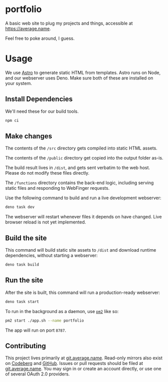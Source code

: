 # portfolio

A basic web site to plug my projects and things, accessible at https://average.name.

Feel free to poke around, I guess.

# Usage

We use [Astro](https://astro.build) to generate static HTML from templates. Astro runs on Node, and our webserver uses Deno. Make sure both of these are installed on your system.

## Install Dependencies

We'll need these for our build tools.

```sh
npm ci
```

## Make changes

The contents of the `/src` directory gets compiled into static HTML assets.

The contents of the `/public` directory get copied into the output folder as-is.

The build result lives in `/dist`, and gets sent verbatim to the web host. Please do not modify these files directly.

The `/functions` directory contains the back-end logic, including serving static files and responding to WebFinger requests.

Use the following command to build and run a live development webserver:

```sh
deno task dev
```

The webserver will restart whenever files it depends on have changed. Live browser reload is not yet implemented.

## Build the site

This command will build static site assets to `/dist` and download runtime dependencies, without starting a webserver:

```sh
deno task build
```

## Run the site

After the site is built, this command will run a production-ready webserver:

```sh
deno task start
```

To run in the background as a daemon, use [`pm2`](https://pm2.keymetrics.io/docs/usage/quick-start/) like so:

```sh
pm2 start ./app.sh --name portfolio
```

The app will run on port `8787`.

## Contributing

This project lives primarily at [git.average.name](https://git.average.name/AverageHelper/portfolio). Read-only mirrors also exist on [Codeberg](https://codeberg.org/AverageHelper/portfolio) and [GitHub](https://github.com/AverageHelper/portfolio). Issues or pull requests should be filed at [git.average.name](https://git.average.name/AverageHelper/portfolio). You may sign in or create an account directly, or use one of several OAuth 2.0 providers.
